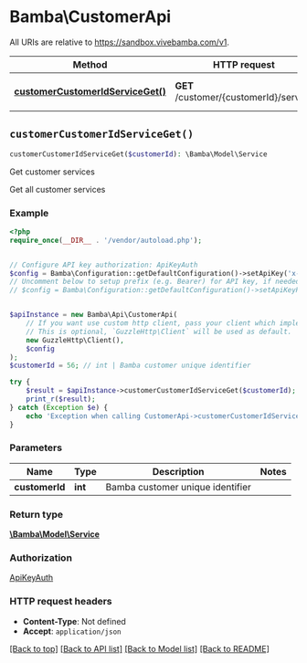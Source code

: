 # Bamba\CustomerApi

All URIs are relative to https://sandbox.vivebamba.com/v1.

Method | HTTP request | Description
------------- | ------------- | -------------
[**customerCustomerIdServiceGet()**](CustomerApi.md#customerCustomerIdServiceGet) | **GET** /customer/{customerId}/service | Get customer services


## `customerCustomerIdServiceGet()`

```php
customerCustomerIdServiceGet($customerId): \Bamba\Model\Service
```

Get customer services

Get all customer services

### Example

```php
<?php
require_once(__DIR__ . '/vendor/autoload.php');


// Configure API key authorization: ApiKeyAuth
$config = Bamba\Configuration::getDefaultConfiguration()->setApiKey('x-api-key', 'YOUR_API_KEY');
// Uncomment below to setup prefix (e.g. Bearer) for API key, if needed
// $config = Bamba\Configuration::getDefaultConfiguration()->setApiKeyPrefix('x-api-key', 'Bearer');


$apiInstance = new Bamba\Api\CustomerApi(
    // If you want use custom http client, pass your client which implements `GuzzleHttp\ClientInterface`.
    // This is optional, `GuzzleHttp\Client` will be used as default.
    new GuzzleHttp\Client(),
    $config
);
$customerId = 56; // int | Bamba customer unique identifier

try {
    $result = $apiInstance->customerCustomerIdServiceGet($customerId);
    print_r($result);
} catch (Exception $e) {
    echo 'Exception when calling CustomerApi->customerCustomerIdServiceGet: ', $e->getMessage(), PHP_EOL;
}
```

### Parameters

Name | Type | Description  | Notes
------------- | ------------- | ------------- | -------------
 **customerId** | **int**| Bamba customer unique identifier |

### Return type

[**\Bamba\Model\Service**](../Model/Service.md)

### Authorization

[ApiKeyAuth](../../README.md#ApiKeyAuth)

### HTTP request headers

- **Content-Type**: Not defined
- **Accept**: `application/json`

[[Back to top]](#) [[Back to API list]](../../README.md#endpoints)
[[Back to Model list]](../../README.md#models)
[[Back to README]](../../README.md)
